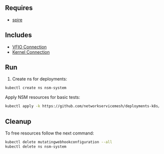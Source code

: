 ## Requires

- [spire](../spire)

## Includes

- [VFIO Connection](../use-cases/Vfio2Noop)
- [Kernel Connection](../use-cases/SriovKernel2Noop)

## Run

1. Create ns for deployments:
```bash
kubectl create ns nsm-system
```

Apply NSM resources for basic tests:
```bash
kubectl apply -k https://github.com/networkservicemesh/deployments-k8s/examples/sriov?ref=8301f68e1e91172afd9d6d73738d69aa603bc0b0
```

## Cleanup

To free resources follow the next command:
```bash
kubectl delete mutatingwebhookconfiguration --all
kubectl delete ns nsm-system
```
